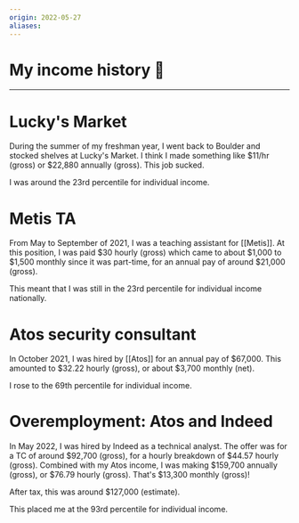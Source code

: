 ```yaml
---
origin: 2022-05-27
aliases: 
---
```

# My income history 🤑
---
# Lucky's Market
During the summer of my freshman year, I went back to Boulder and stocked shelves at Lucky's Market. I think I made something like $11/hr (gross) or $22,880 annually (gross). This job sucked. 

I was around the 23rd percentile for individual income. 

# Metis TA
From May to September of 2021, I was a teaching assistant for [[Metis]]. At this position, I was paid $30 hourly (gross) which came to about $1,000 to $1,500 monthly since it was part-time, for an annual pay of around $21,000 (gross). 

This meant that I was still in the 23rd percentile for individual income nationally. 

# Atos security consultant
In October 2021, I was hired by [[Atos]] for an annual pay of $67,000. This amounted to $32.22 hourly (gross), or about $3,700 monthly (net). 

I rose to the 69th percentile for individual income.

# Overemployment: Atos and Indeed
In May 2022, I was hired by Indeed as a technical analyst. The offer was for a TC of around $92,700 (gross), for a hourly breakdown of $44.57 hourly (gross). Combined with my Atos income, I was making $159,700 annually (gross), or $76.79 hourly (gross). That's $13,300 monthly (gross)!

After tax, this was around $127,000 (estimate). 

This placed me at the 93rd percentile for individual income. 
